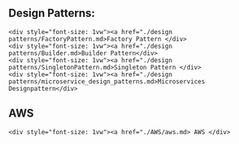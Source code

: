 ## Design Patterns:

    <div style="font-size: 1vw"><a href="./design patterns/FactoryPattern.md>Factory Pattern </div>
    <div style="font-size: 1vw"><a href="./design patterns/Builder.md>Builder Pattern</div>
    <div style="font-size: 1vw"><a href="./design patterns/SingletonPattern.md>Singleton Pattern </div>
    <div style="font-size: 1vw"><a href="./design patterns/microservice_design_patterns.md>Microservices Designpattern</div>


## AWS

    <div style="font-size: 1vw"><a href="./AWS/aws.md> AWS </div>
